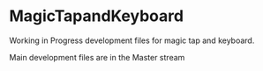 # MagicTapandKeyboard
Working in Progress development files for magic tap and keyboard. 

Main development files are in the Master stream

